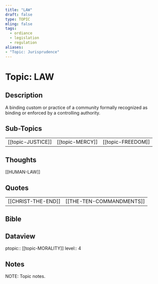 ```yaml
---
title: "LAW"
draft: false
type: TOPIC
mling: false
tags:
  - ordiance
  - legislation
  - regulation
aliases:
- "Topic: Jurisprudence"
---
```

# Topic: LAW
## Description
A binding custom or practice of a community formally recognized as binding or enforced by a controlling authority.

## Sub-Topics
|     |     |     |
| --- | --- | --- |
| [[topic-JUSTICE]] | [[topic-MERCY]] | [[topic-FREEDOM]] |

## Thoughts 
[[HUMAN-LAW]]

## Quotes
|     |     |
| --- | --- |
| [[CHRIST-THE-END]] | [[THE-TEN-COMMANDMENTS]] |

## Bible


## Dataview
ptopic:: [[topic-MORALITY]]
level:: 4

## Notes
NOTE: Topic notes.